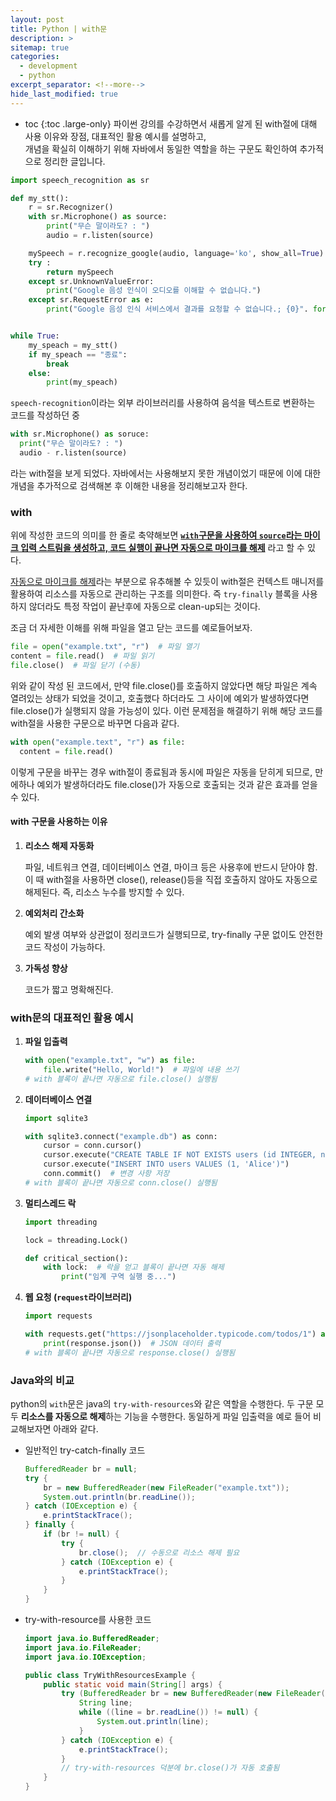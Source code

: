 ```yaml
---
layout: post
title: Python | with문
description: >
sitemap: true
categories:
  - development
  - python 
excerpt_separator: <!--more-->
hide_last_modified: true
---
```

* toc
{:toc .large-only}
파이썬 강의를 수강하면서 새롭게 알게 된 with절에 대해 사용 이유와 장점, 대표적인 활용 예시를 설명하고,<br> 개념을 확실히 이해하기 위해 자바에서 동일한 역할을 하는 구문도 확인하여 추가적으로 정리한 글입니다.

<!--more-->

```python
import speech_recognition as sr

def my_stt():
    r = sr.Recognizer()
    with sr.Microphone() as source:
        print("무슨 말이라도? : ")
        audio = r.listen(source)

    mySpeech = r.recognize_google(audio, language='ko', show_all=True)
    try :
        return mySpeech
    except sr.UnknownValueError:
        print("Google 음성 인식이 오디오를 이해할 수 없습니다.")
    except sr.RequestError as e:
        print("Google 음성 인식 서비스에서 결과를 요청할 수 없습니다.; {0}". format(e))


while True:
    my_speach = my_stt()
    if my_speach == "종료":
        break
    else:
        print(my_speach)
```

 `speech-recognition`이라는 외부 라이브러리를 사용하여 음석을 텍스트로 변환하는 코드를 작성하던 중 

```python
with sr.Microphone() as soruce:
  print("무슨 말이라도? : ")
  audio - r.listen(source)
```

라는 with절을 보게 되었다. 자바에서는 사용해보지 못한 개념이었기 때문에 이에 대한 개념을 추가적으로 검색해본 후 이해한 내용을 정리해보고자 한다.

### with

위에 작성한 코드의 의미를 한 줄로 축약해보면 **<u>`with`구문을 사용하여 `source`라는 마이크 입력 스트림을 생성하고, 코드 실행이 끝나면 자동으로 마이크를 해제</u>** 라고 할 수 있다.

<u>자동으로 마이크를 해제</u>라는 부분으로 유추해볼 수 있듯이 with절은 컨텍스트 매니저를 활용하여 리소스를 자동으로 관리하는 구조를 의미한다. 즉 `try-finally` 블록을 사용하지 않더라도 특정 작업이 끝난후에 자동으로 clean-up되는 것이다.

조금 더 자세한 이해를 위해 파일을 열고 닫는 코드를 예로들어보자.

```python
file = open("example.txt", "r")  # 파일 열기
content = file.read()  # 파일 읽기
file.close()  # 파일 닫기 (수동)
```

위와 같이 작성 된 코드에서, 만약 file.close()를 호출하지 않았다면 해당 파일은 계속 열려있는 상태가 되었을 것이고, 호출했다 하더라도 그 사이에 예외가 발생하였다면 file.close()가 실행되지 않을 가능성이 있다. 이런 문제점을 해결하기 위해 해당 코드를 with절을 사용한 구문으로 바꾸면 다음과 같다.

```python
with open("example.text", "r") as file:
  content = file.read()
```

이렇게 구문을 바꾸는 경우 with절이 종료됨과 동시에 파일은 자동을 닫히게 되므로, 만에하나 예외가 발생하더라도 file.close()가 자동으로 호출되는 것과 같은 효과를 얻을 수 있다.

#### with 구문을 사용하는 이유

1. **리소스 해제 자동화**

   파일, 네트워크 연결, 데이터베이스 연결, 마이크 등은 사용후에 반드시 닫아야 함. 이 때 with절을 사용하면 close(), release()등을 직접 호출하지 않아도 자동으로 해제된다. 즉, 리소스 누수를 방지할 수 있다.
2. **예외처리 간소화**

   예외 발생 여부와 상관없이 정리코드가 실행되므로, try-finally 구문 없이도 안전한 코드 작성이 가능하다. 
3. **가독성 향상**

   코드가 짧고 명확해진다.

### with문의 대표적인 활용 예시

1. **파일 입출력**

   ```python
   with open("example.txt", "w") as file:
       file.write("Hello, World!")  # 파일에 내용 쓰기
   # with 블록이 끝나면 자동으로 file.close() 실행됨
   ```

2. **데이터베이스 연결**

   ```python
   import sqlite3
   
   with sqlite3.connect("example.db") as conn:
       cursor = conn.cursor()
       cursor.execute("CREATE TABLE IF NOT EXISTS users (id INTEGER, name TEXT)")
       cursor.execute("INSERT INTO users VALUES (1, 'Alice')")
       conn.commit()  # 변경 사항 저장
   # with 블록이 끝나면 자동으로 conn.close() 실행됨
   ```

3. **멀티스레드 락**

   ```python
   import threading
   
   lock = threading.Lock()
   
   def critical_section():
       with lock:  # 락을 얻고 블록이 끝나면 자동 해제
           print("임계 구역 실행 중...")
   ```

4. **웹 요청 (`request`라이브러리)**

   ```python
   import requests
   
   with requests.get("https://jsonplaceholder.typicode.com/todos/1") as response:
       print(response.json())  # JSON 데이터 출력
   # with 블록이 끝나면 자동으로 response.close() 실행됨
   ```

### Java와의 비교

python의 `with`문은 java의 `try-with-resources`와 같은 역할을 수행한다. 두 구문 모두 **리소스를 자동으로 해제**하는 기능을 수행한다. 동일하게 파일 입출력을 예로 들어 비교해보자면 아래와 같다.

- 일반적인 try-catch-finally 코드

  ```java
  BufferedReader br = null;
  try {
      br = new BufferedReader(new FileReader("example.txt"));
      System.out.println(br.readLine());
  } catch (IOException e) {
      e.printStackTrace();
  } finally {
      if (br != null) {
          try {
              br.close();  // 수동으로 리소스 해제 필요
          } catch (IOException e) {
              e.printStackTrace();
          }
      }
  }
  
  ```

- try-with-resource를 사용한 코드

  ```java
  import java.io.BufferedReader;
  import java.io.FileReader;
  import java.io.IOException;
  
  public class TryWithResourcesExample {
      public static void main(String[] args) {
          try (BufferedReader br = new BufferedReader(new FileReader("example.txt"))) {
              String line;
              while ((line = br.readLine()) != null) {
                  System.out.println(line);
              }
          } catch (IOException e) {
              e.printStackTrace();
          }
          // try-with-resources 덕분에 br.close()가 자동 호출됨
      }
  }
  ```

  
